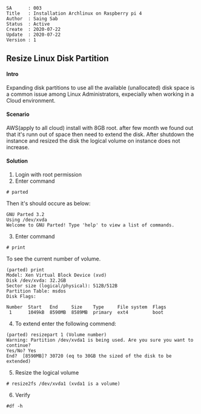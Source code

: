 ```
SA      : 003
Title   : Installation Archlinux on Raspberry pi 4
Author  : Saing Sab
Status  : Active
Create  : 2020-07-22
Update  : 2020-07-22
Version : 1
```
## Resize Linux Disk Partition
#### Intro
Expanding disk partitions to use all the available (unallocated) disk space is a common issue among Linux Administrators, 
expecially when working in a Cloud environment.

#### Scenario
AWS(apply to all cloud) install with 8GB root. after few month we found out that it's runn out of space then need to extend the disk.
After shutdown the instance and resized the disk the logical volume on instance does not increase. 

#### Solution
1. Login with root permission 
2. Enter command 
```
# parted
```
Then it's should occure as below:
```
GNU Parted 3.2
Using /dev/xvda
Welcome to GNU Parted! Type 'help' to view a list of commands.
```
3. Enter command
```
# print
```  
To see the current number of volume. 
```
(parted) print
Model: Xen Virtual Block Device (xvd)
Disk /dev/xvda: 32.2GB
Sector size (logical/physical): 512B/512B
Partition Table: msdos
Disk Flags: 

Number  Start   End     Size    Type     File system  Flags
 1      1049kB  8590MB  8589MB  primary  ext4         boot
 ```
 4. To extend enter the following commend:
 ```
 (parted) resizepart 1 (Volume number)
Warning: Partition /dev/xvda1 is being used. Are you sure you want to continue?
Yes/No? Yes                                                               
End?  [8590MB]? 30720 (eq to 30GB the sized of the disk to be extended)
```
5. Resize the logical volume
```
# resize2fs /dev/xvda1 (xvda1 is a volume)
```
6. Verify
```
#df -h
```

